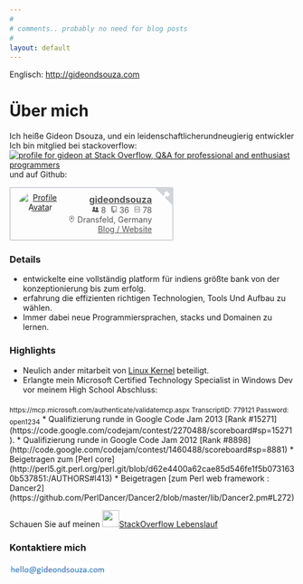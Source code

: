 ```yaml
---
#
# comments.. probably no need for blog posts
#
layout: default
---
```


 Englisch: <http://gideondsouza.com>







# Über mich
Ich heiße Gideon Dsouza, und ein leidenschaftlicherundneugierig
entwickler Ich bin mitglied bei stackoverflow:<br/>
<a href="https://stackoverflow.com/users/368070/gideon">
<img src="https://stackoverflow.com/users/flair/368070.png" width="208" height="58" alt="profile for gideon at Stack Overflow, Q&amp;A for professional and enthusiast programmers" title="profile for gideon at Stack Overflow, Q&amp;A for professional and enthusiast programmers">
</a><br/>und auf Github:

<div class="github-flair" style="box-sizing: border-box; line-height: normal; display: flex; align-items: center; width: 290px; height: 95px; color: rgb(85, 85, 85); position: relative; border: 2px solid rgb(209, 213, 218); border-radius: 3px; padding: 5px 10px; font-family: -apple-system, BlinkMacSystemFont, &quot;Segoe UI&quot;, Roboto, Helvetica, Arial, sans-serif, &quot;Apple Color Emoji&quot;, &quot;Segoe UI Emoji&quot;, &quot;Segoe UI Symbol&quot;;"><svg title="GitHub Flair" width="30" height="30" viewBox="0 0 250 250" style="fill: rgb(209, 213, 218); color: rgb(255, 255, 255); position: absolute; top: 0px; right: 0px; border: 0px;"><path d="M0,0 L115,115 L130,115 L142,142 L250,250 L250,0 Z"></path><path d="M115.0,115.0 C114.9,115.1 118.7,116.5 119.8,115.4 L133.7,101.6 C136.9,99.2 139.9,98.4 142.2,98.6 C133.8,88.0 127.5,74.4 143.8,58.0 C148.5,53.4 154.0,51.2 159.7,51.0 C160.3,49.4 163.2,43.6 171.4,40.1 C171.4,40.1 176.1,42.5 178.8,56.2 C183.1,58.6 187.2,61.8 190.9,65.4 C194.5,69.0 197.7,73.2 200.1,77.6 C213.8,80.2 216.3,84.9 216.3,84.9 C212.7,93.1 206.9,96.0 205.4,96.6 C205.1,102.4 203.0,107.8 198.3,112.5 C181.9,128.9 168.3,122.5 157.7,114.1 C157.9,116.9 156.7,120.9 152.7,124.9 L141.0,136.5 C139.8,137.7 141.6,141.9 141.8,141.8 Z" fill="currentColor"></path></svg><div class="avatar" style="text-align: center; position: relative; width: 75px; height: 75px; margin-left: 5px;"><a href="https://github.com/gideondsouza" target="_blank"><img src="https://avatars0.githubusercontent.com/u/537505?v=4" alt="Profile Avatar" style="width: 100%; height: 100%; border-radius: 50%;"></a></div><div class="info" style="width: 160px; text-align: right; font-size: 14px;"><div class="name" style="font-weight: bold; font-size: 16px;"><a href="https://github.com/gideondsouza" target="_blank" style="color: rgb(85, 85, 85);">gideondsouza</a></div><div class="meta"><span title="Followers"><svg height="12" viewBox="0 0 16 16" width="12" style="fill: rgb(85, 85, 85);"><path fill-rule="evenodd" d="M16 12.999c0 .439-.45 1-1 1H7.995c-.539 0-.994-.447-.995-.999H1c-.54 0-1-.561-1-1 0-2.634 3-4 3-4s.229-.409 0-1c-.841-.621-1.058-.59-1-3 .058-2.419 1.367-3 2.5-3s2.442.58 2.5 3c.058 2.41-.159 2.379-1 3-.229.59 0 1 0 1s1.549.711 2.42 2.088C9.196 9.369 10 8.999 10 8.999s.229-.409 0-1c-.841-.62-1.058-.59-1-3 .058-2.419 1.367-3 2.5-3s2.437.581 2.495 3c.059 2.41-.158 2.38-1 3-.229.59 0 1 0 1s3.005 1.366 3.005 4"></path></svg> 8&nbsp;&nbsp;</span><span title="Total Public Repositories"><svg height="12" viewBox="0 0 12 16" width="12" style="fill: rgb(85, 85, 85);"><path fill-rule="evenodd" d="M4 9H3V8h1v1zm0-3H3v1h1V6zm0-2H3v1h1V4zm0-2H3v1h1V2zm8-1v12c0 .55-.45 1-1 1H6v2l-1.5-1.5L3 16v-2H1c-.55 0-1-.45-1-1V1c0-.55.45-1 1-1h10c.55 0 1 .45 1 1zm-1 10H1v2h2v-1h3v1h5v-2zm0-10H2v9h9V1z"></path></svg> 36&nbsp;&nbsp;</span><span title="Total Public Gists"><svg height="12" viewBox="0 0 12 16" width="12" style="fill: rgb(85, 85, 85);"><path fill-rule="evenodd" d="M7.5 5L10 7.5 7.5 10l-.75-.75L8.5 7.5 6.75 5.75 7.5 5zm-3 0L2 7.5 4.5 10l.75-.75L3.5 7.5l1.75-1.75L4.5 5zM0 13V2c0-.55.45-1 1-1h10c.55 0 1 .45 1 1v11c0 .55-.45 1-1 1H1c-.55 0-1-.45-1-1zm1 0h10V2H1v11z"></path></svg> 78</span></div><div class="location"><svg height="12" viewBox="0 0 12 16" width="12" style="fill: rgb(85, 85, 85);"><path fill-rule="evenodd" d="M6 0C2.69 0 0 2.5 0 5.5 0 10.02 6 16 6 16s6-5.98 6-10.5C12 2.5 9.31 0 6 0zm0 14.55C4.14 12.52 1 8.44 1 5.5 1 3.02 3.25 1 6 1c1.34 0 2.61.48 3.56 1.36.92.86 1.44 1.97 1.44 3.14 0 2.94-3.14 7.02-5 9.05zM8 5.5c0 1.11-.89 2-2 2-1.11 0-2-.89-2-2 0-1.11.89-2 2-2 1.11 0 2 .89 2 2z"></path></svg><span>&nbsp;Dransfeld, Germany</span></div><div class="blog"><a href="http://www.gideondsouza.com" target="_blank" style="color: rgb(85, 85, 85);">Blog / Website</a></div></div></div>

### Details

* entwickelte eine vollständig platform für indiens größte bank von der konzeptionierung bis zum erfolg.
* erfahrung die effizienten richtigen Technologien, Tools Und Aufbau zu wählen.
* Immer dabei neue Programmiersprachen, stacks und Domainen zu lernen.

### Highlights 

* Neulich ander mitarbeit von [Linux Kernel](http://git.kernel.org/cgit/linux/kernel/git/next/linux-next.git/log/?qt=author&q=gideon) beteiligt. 
* Erlangte  mein Microsoft Certified Technology Specialist in Windows Dev vor meinem High School Abschluss:
<sub>
https://mcp.microsoft.com/authenticate/validatemcp.aspx  
TranscriptID: 779121  
Password: open1234</sub>
* Qualifizierung runde in Google Code Jam 2013 [Rank #15271](https://code.google.com/codejam/contest/2270488/scoreboard#sp=15271).
* Qualifizierung runde in Google Code Jam 2012 [Rank #8898](http://code.google.com/codejam/contest/1460488/scoreboard#sp=8881)
* Beigetragen zum [Perl core](http://perl5.git.perl.org/perl.git/blob/d62e4400a62cae85d546fe1f5b0731630b537851:/AUTHORS#l413) 
* Beigetragen [zum Perl web framework : Dancer2](https://github.com/PerlDancer/Dancer2/blob/master/lib/Dancer2.pm#L272)

Schauen Sie auf meinen <img src='https://cdn.sstatic.net/Sites/stackoverflow/company/img/logos/so/so-icon.svg'
width='30px' height='30px'/>[StackOverflow Lebenslauf](https://stackoverflow.com/cv/gideondsouza) 

 


### Kontaktiere mich


![My email address](https://raw.githubusercontent.com/gideondsouza/gideondsouza_DE/master/email_in_pixels.png)


